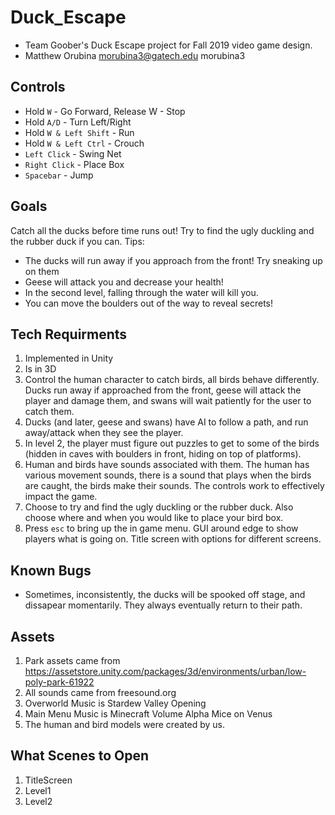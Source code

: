 # Duck_Escape
* Team Goober's Duck Escape project for Fall 2019 video game design.
* Matthew Orubina morubina3@gatech.edu morubina3

## Controls
* Hold ```W``` - Go Forward, Release W - Stop
* Hold ```A/D``` - Turn Left/Right
* Hold ```W & Left Shift``` - Run
* Hold ```W & Left Ctrl``` - Crouch
* ```Left Click``` - Swing Net
* ```Right Click``` - Place Box
* ```Spacebar``` - Jump

## Goals
Catch all the ducks before time runs out! Try to find the ugly duckling and the rubber duck if you can.
Tips:
* The ducks will run away if you approach from the front! Try sneaking up on them
* Geese will attack you and decrease your health!
* In the second level, falling through the water will kill you.
* You can move the boulders out of the way to reveal secrets!

## Tech Requirments
1. Implemented in Unity
2. Is in 3D
3. Control the human character to catch birds, all birds behave differently. Ducks run away if approached from the front, geese will attack the player and damage them, and swans will wait patiently for the user to catch them.
4. Ducks (and later, geese and swans) have AI to follow a path, and run away/attack when they see the player.
5. In level 2, the player must figure out puzzles to get to some of the birds (hidden in caves with boulders in front, hiding on top of platforms).
6. Human and birds have sounds associated with them. The human has various movement sounds, there is a sound that plays when the birds are caught, the birds make their sounds. The controls work to effectively impact the game.
7. Choose to try and find the ugly duckling or the rubber duck. Also choose where and when you would like to place your bird box.
8. Press ```esc``` to bring up the in game menu. GUI around edge to show players what is going on. Title screen with options for different screens.

## Known Bugs
* Sometimes, inconsistently, the ducks will be spooked off stage, and dissapear momentarily. They always eventually return to their path.

## Assets
1. Park assets came from https://assetstore.unity.com/packages/3d/environments/urban/low-poly-park-61922
2. All sounds came from freesound.org
3. Overworld Music is Stardew Valley Opening
4. Main Menu Music is Minecraft Volume Alpha Mice on Venus
5. The human and bird models were created by us.

## What Scenes to Open
1. TitleScreen
2. Level1
3. Level2

